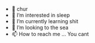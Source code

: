 - 👋 chur
- 👀 I’m interested in sleep
- 🌱 I’m currently learning shit
- 💞️ I’m looking to the sea
- 📫 How to reach me ... You cant

<!---
Lovelynanny/Lovelynanny is a ✨ special ✨ repository because its `README.md` (this file) appears on your GitHub profile.
You can click the Preview link to take a look at your changes.
--->
